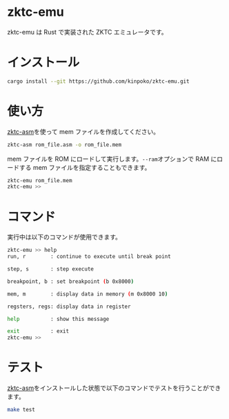 # zktc-emu

zktc-emu は Rust で実装された ZKTC エミュレータです。

# インストール

```bash
cargo install --git https://github.com/kinpoko/zktc-emu.git
```

# 使い方

[zktc-asm](https://github.com/kinpoko/zktc-asm)を使って mem ファイルを作成してください。

```bash
zktc-asm rom_file.asm -o rom_file.mem
```

mem ファイルを ROM にロードして実行します。`--ram`オプションで RAM にロードする mem ファイルを指定することもできます。

```bash
zktc-emu rom_file.mem
zktc-emu >>
```

# コマンド

実行中は以下のコマンドが使用できます。

```bash
zktc-emu >> help
run, r        : continue to execute until break point

step, s       : step execute

breakpoint, b : set breakpoint (b 0x8000)

mem, m        : display data in memory (m 0x8000 10)

regsters, regs: display data in register

help          : show this message

exit          : exit
zktc-emu >>
```

# テスト

[zktc-asm](https://github.com/kinpoko/zktc-asm)をインストールした状態で以下のコマンドでテストを行うことができます。

```bash
make test
```
